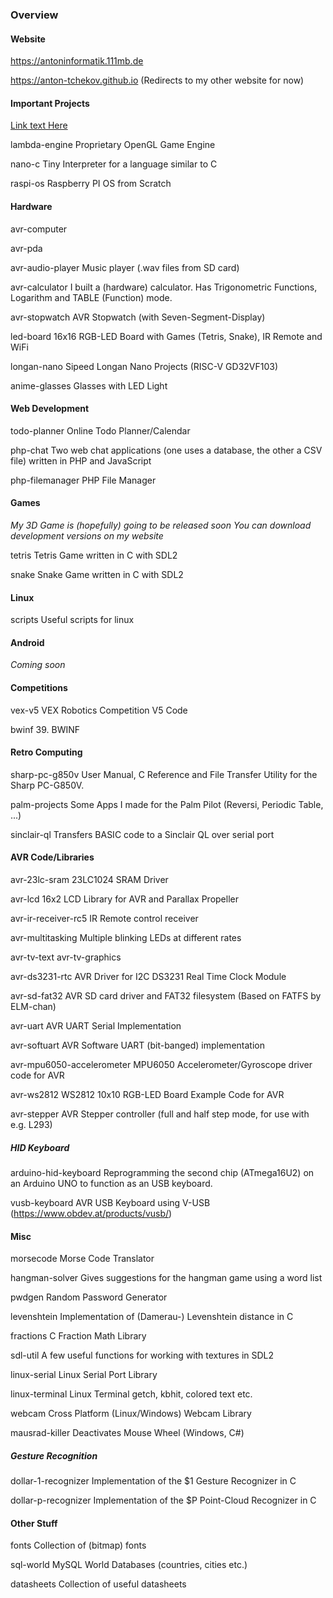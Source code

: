 ### Overview

#### Website

https://antoninformatik.111mb.de

https://anton-tchekov.github.io (Redirects to my other website for now)

#### Important Projects

[Link text Here](https://link-url-here.org)

lambda-engine
Proprietary OpenGL Game Engine

nano-c
Tiny Interpreter for a language similar to C

raspi-os
Raspberry PI OS from Scratch

#### Hardware

avr-computer

avr-pda

avr-audio-player
Music player (.wav files from SD card)

avr-calculator
I built a (hardware) calculator. Has Trigonometric Functions, Logarithm and TABLE (Function) mode.

avr-stopwatch
AVR Stopwatch (with Seven-Segment-Display)

led-board
16x16 RGB-LED Board with Games (Tetris, Snake), IR Remote and WiFi

longan-nano
Sipeed Longan Nano Projects (RISC-V GD32VF103)

anime-glasses
Glasses with LED Light

#### Web Development

todo-planner
Online Todo Planner/Calendar

php-chat
Two web chat applications (one uses a database, the other a CSV file) written in PHP and JavaScript

php-filemanager
PHP File Manager

#### Games

_My 3D Game is (hopefully) going to be released soon_
_You can download development versions on my website_

tetris
Tetris Game written in C with SDL2

snake
Snake Game written in C with SDL2

#### Linux

scripts
Useful scripts for linux

#### Android

_Coming soon_

#### Competitions

vex-v5
VEX Robotics Competition V5 Code

bwinf
39. BWINF

#### Retro Computing

sharp-pc-g850v
User Manual, C Reference and File Transfer Utility for the Sharp PC-G850V.

palm-projects
Some Apps I made for the Palm Pilot (Reversi, Periodic Table, ...)

sinclair-ql
Transfers BASIC code to a Sinclair QL over serial port

#### AVR Code/Libraries

avr-23lc-sram
23LC1024 SRAM Driver

avr-lcd
16x2 LCD Library for AVR and Parallax Propeller

avr-ir-receiver-rc5
IR Remote control receiver

avr-multitasking
Multiple blinking LEDs at different rates

avr-tv-text
avr-tv-graphics

avr-ds3231-rtc
AVR Driver for I2C DS3231 Real Time Clock Module

avr-sd-fat32
AVR SD card driver and FAT32 filesystem (Based on FATFS by ELM-chan)

avr-uart
AVR UART Serial Implementation

avr-softuart
AVR Software UART (bit-banged) implementation

avr-mpu6050-accelerometer
MPU6050 Accelerometer/Gyroscope driver code for AVR

avr-ws2812
WS2812 10x10 RGB-LED Board Example Code for AVR

avr-stepper
AVR Stepper controller (full and half step mode, for use with e.g. L293)

##### HID Keyboard

arduino-hid-keyboard
Reprogramming the second chip (ATmega16U2) on an Arduino UNO to function as an USB keyboard.

vusb-keyboard
AVR USB Keyboard using V-USB (https://www.obdev.at/products/vusb/)

#### Misc

morsecode
Morse Code Translator

hangman-solver
Gives suggestions for the hangman game using a word list

pwdgen
Random Password Generator

levenshtein
Implementation of (Damerau-) Levenshtein distance in C

fractions
C Fraction Math Library

sdl-util
A few useful functions for working with textures in SDL2

linux-serial
Linux Serial Port Library

linux-terminal
Linux Terminal getch, kbhit, colored text etc.

webcam
Cross Platform (Linux/Windows) Webcam Library

mausrad-killer
Deactivates Mouse Wheel (Windows, C#)

##### Gesture Recognition

dollar-1-recognizer
Implementation of the $1 Gesture Recognizer in C

dollar-p-recognizer
Implementation of the $P Point-Cloud Recognizer in C

#### Other Stuff

fonts
Collection of (bitmap) fonts

sql-world
MySQL World Databases (countries, cities etc.)

datasheets
Collection of useful datasheets
